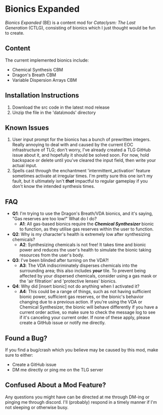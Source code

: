 # Bionics Expanded
*Bionics Expanded* (BE) is a content mod for *Cataclysm: The Last Generation* (CTLG), consisting of bionics which I just thought would be fun to create. 

## Content
The current implemented bionics include:
- Chemical Synthesis CBM
- Dragon's Breath CBM
- Variable Dispersion Arrays CBM

## Installation Instructions
1. Download the src code in the latest mod release
2. Unzip the file in the 'data\mods' directory

## Known Issues
1. User input prompt for the bionics has a bunch of prewritten integers. Really annoying to deal with and caused by the current EOC infrastructure of TLG; don't worry, I've already created a TLG GitHub issue about it, and hopefully it should be solved soon. For now, hold backspace or delete until you've cleared the input field, then write your actual input.
2. Spells cast through the enchantment 'intermittent_activation' feature sometimes activate at irregular times. I'm pretty sure this one isn't my fault, but it ultimately isn't ***that*** impactful to regular gameplay if you don't know the intended synthesis times.

## FAQ
- **Q1**: I'm trying to use the Dragon's Breath/VDA bionics, and it's saying, "Gas reserves are too low!" What do I do?
    - **A1**: All gas-based bionics require the ***Chemical Synthesizer*** bionic to function, as they utilise gas reserves within the user to function.
- **Q2**: Why is my character's health is extremely low after synthesizing chemicals?
    - **A2**: Synthesizing chemicals is not free! It takes time and bionic power and reduces the user's health to simulate the bionic taking resources from the user's body.
- **Q3**: I've been blinded after turning on the VDA?!
    - **A3**: The VDA indiscriminately disperses chemicals into the surrounding area; this also includes ***your*** tile. To prevent being affected by your dispersed chemicals, consider using a gas mask or the 'air filtration' and 'protective lenses' bionics.
- **Q4**: Why did [insert bionic] not do anything when I activated it?
    - **A4**: This could be a range of things, such as not having sufficient bionic power, sufficient gas reserves, or the bionic's behavior changing due to a previous action. If you're using the VDA or Chemical Synthesizer, the bionic will behave differently if you have a current order active, so make sure to check the message log to see if it's canceling your current order. If none of these apply, please create a GitHub issue or notify me directly.

## Found a Bug?
If you find a bug/crash which you believe may be caused by this mod, make sure to either:
- Create a GitHub issue
- DM me directly or ping me on the TLG server

## Confused About a Mod Feature?
Any questions you might have can be directed at me through DM-ing or pinging me through discord. I'll (probably) respond in a timely manner if I'm not sleeping or otherwise busy.